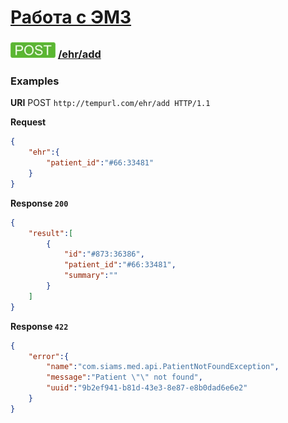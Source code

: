 [Работа с ЭМЗ](../../index.md)
=====================================================

### ![POST](../../../../img/post.png) [/ehr/add](../index.md)

### Examples

**URI** POST `http://tempurl.com/ehr/add HTTP/1.1`

**Request**

```json
{
    "ehr":{
        "patient_id":"#66:33481"
    }
}
```

**Response `200`**

```json
{
    "result":[
        {
            "id":"#873:36386",
            "patient_id":"#66:33481",
            "summary":""
        }
    ]
}
```

**Response `422`**
```json
{
    "error":{
        "name":"com.siams.med.api.PatientNotFoundException",
        "message":"Patient \"\" not found",
        "uuid":"9b2ef941-b81d-43e3-8e87-e8b0dad6e6e2"
    }
}
```